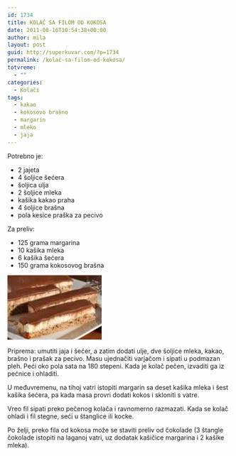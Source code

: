```yaml
---
id: 1734
title: KOLAČ SA FILOM OD KOKOSA
date: 2011-08-16T10:54:38+00:00
author: mila
layout: post
guid: http://superkuvar.com/?p=1734
permalink: /kolač-sa-filom-od-kokosa/
totvreme:
  - ""
categories:
  - Kolači
tags:
  - kakao
  - kokosovo brašno
  - margarin
  - mleko
  - jaja
---
```

Potrebno je:

  * 2 jajeta
  * 4 šoljice šećera
  * šoljica ulja
  * 2 šoljice mleka
  * kašika kakao praha
  * 4 šoljice brašna
  * pola kesice praška za pecivo

Za preliv:

  * 125 grama margarina
  * 10 kašika mleka
  * 6 kašika šećera
  * 150 grama kokosovog brašna

<img class="alignnone size-full wp-image-1750" title="kolacsafilomodkokosa" src="/wp-content/uploads/2011/08/kolacsafilomodkokosa1-e1313581730781.jpg" alt="" width="212" height="145" /> 

Priprema: umutiti jaja i šećer, a zatim dodati ulje, dve šoljice mleka, kakao, brašno i prašak za pecivo. Masu ujednačiti varjačom i sipati u podmazan pleh. Peći oko pola sata na 180 stepeni. Kada je kolač pečen, izvaditi ga iz pećnice i ohladiti.

U međuvremenu, na tihoj vatri istopiti margarin sa deset kašika mleka i šest kašika šećera, pa kada masa provri dodati kokos i skloniti s vatre.

Vreo fil sipati preko pečenog kolača i ravnomerno razmazati. Kada se kolač ohladi i fil stegne, seći u štanglice ili kocke.

Po želji, preko fila od kokosa može se staviti preliv od čokolade (3 štangle čokolade istopiti na laganoj vatri, uz dodatak kašičice margarina i 2 kašike mleka).